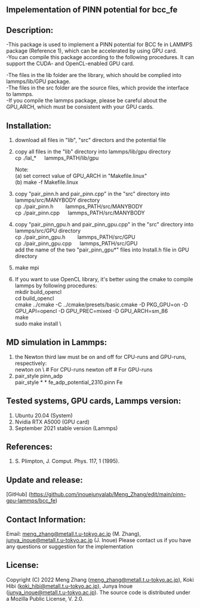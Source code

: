 ## Impelementation of PINN potential for bcc_fe

## Description:
-This package is used to implement a PINN potential for BCC fe in LAMMPS package (Reference 1), which can be accelerated by using GPU card.\
-You can compile this package according to the following procedures. It can support the CUDA- and OpenCL-enabled GPU card. 

-The files in the lib folder are the library, which should be complied into lammps/lib/GPU package. \
-The files in the src folder are the source files, which provide the interface to lammps. \
-If you compile the lammps package, please be careful about the GPU_ARCH, which must be consistent with your GPU cards. 

## Installation:
1) download all files in "lib", "src" directors and the potential file
2) copy all files in the "lib" directory into lammps/lib/gpu directory \
   cp ./lal_*   lammps_PATH/lib/gpu

   Note: \
   (a) set correct value of GPU_ARCH in "Makefile.linux" \
   (b) make -f Makefile.linux
  
3) copy "pair_pinn.h and pair_pinn.cpp" in the "src" directory into lammps/src/MANYBODY directory \
   cp ./pair_pinn.h     lammps_PATH/src/MANYBODY \
   cp ./pair_pinn.cpp   lammps_PATH/src/MANYBODY
  
4) copy "pair_pinn_gpu.h and pair_pinn_gpu.cpp" in the "src" directory into lammps/src/GPU directory \
   cp ./pair_pinn_gpu.h     lammps_PATH/src/GPU \
   cp ./pair_pinn_gpu.cpp   lammps_PATH/src/GPU \
   add the name of the two "pair_pinn_gpu*" files into Install.h file in GPU directory

5) make mpi

6) If you want to use OpenCL library, it's better using the cmake to compile lammps by following procedures: \
   mkdir build_opencl \
   cd build_opencl \
   cmake ../cmake -C ../cmake/presets/basic.cmake -D PKG_GPU=on -D GPU_API=opencl -D GPU_PREC=mixed -D GPU_ARCH=sm_86 \
   make \
   sudo make install \

## MD simulation in Lammps:
1) the Newton third law must be on and off for CPU-runs and GPU-runs, respectively: \
   newton on \                       # For CPU-runs
   newton off                        # For GPU-runs
3) pair_style pinn_adp \
   pair_style * * fe_adp_potential_2310.pinn Fe
   
## Tested systems, GPU cards, Lammps version:
1) Ubuntu 20.04 (System)
2) Nvidia RTX A5000 (GPU card)
3) September 2021 stable version (Lammps)

## References:
1) S. Plimpton, J. Comput. Phys. 117, 1 (1995).

## Update and release:
[GitHub] (https://github.com/inouejunyalab/Meng_Zhang/edit/main/pinn-gpu-lammps/bcc_fe)

## Contact Information:
Email: meng_zhang@metall.t.u-tokyo.ac.jp (M. Zhang), junya_inoue@metall.t.u-tokyo.ac.jp (J. Inoue) Please contact us if you have any questions or suggestion for the implementation

## License:
Copyright (C) 2022 Meng Zhang (meng_zhang@metall.t.u-tokyo.ac.jp), Koki Hibi (koki_hibi@metall.t.u-tokyo.ac.jp), Junya Inoue (junya_inoue@metall.t.u-tokyo.ac.jp). The source code is distributed under a Mozilla Public License, V. 2.0.
